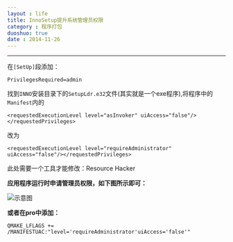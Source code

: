 ```yaml
---
layout : life
title: InnoSetup提升系统管理员权限
category : 程序打包
duoshuo: true
date : 2014-11-26
---
```


<!-- more -->

******

在```[SetUp]```段添加：

>
```
PrivilegesRequired=admin
```

找到```INNO```安装目录下的```SetupLdr.e32```文件(其实就是一个exe程序),将程序中的```Manifest```内的
 
>
``` <requestedExecutionLevel level="asInvoker" uiAccess="false"/></requestedPrivileges> ```

改为 

>
```<requestedExecutionLevel level="requireAdministrator" uiAccess="false"/></requestedPrivileges> ```

此处需要一个工具才能修改：Resource Hacker

**应用程序运行时申请管理员权限，如下图所示即可：**

![示意图](res/img/blog/程序打包/2014-04-04_151006.png)

**或者在pro中添加：**

>
```
QMAKE_LFLAGS += /MANIFESTUAC:"level='requireAdministrator'uiAccess='false'"
```
